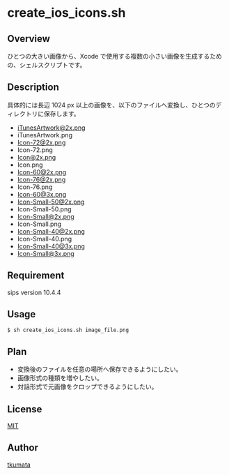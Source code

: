 # create_ios_icons.sh

## Overview

ひとつの大きい画像から、Xcode で使用する複数の小さい画像を生成するための、シェルスクリプトです。

## Description

具体的には長辺 1024 px 以上の画像を、以下のファイルへ変換し、ひとつのディレクトリに保存します。

- iTunesArtwork@2x.png
- iTunesArtwork.png
- Icon-72@2x.png
- Icon-72.png
- Icon@2x.png
- Icon.png
- Icon-60@2x.png
- Icon-76@2x.png
- Icon-76.png
- Icon-60@3x.png
- Icon-Small-50@2x.png
- Icon-Small-50.png
- Icon-Small@2x.png
- Icon-Small.png
- Icon-Small-40@2x.png
- Icon-Small-40.png
- Icon-Small-40@3x.png
- Icon-Small@3x.png

## Requirement

sips version 10.4.4

## Usage

```
$ sh create_ios_icons.sh image_file.png
```

## Plan

- 変換後のファイルを任意の場所へ保存できるようにしたい。
- 画像形式の種類を増やしたい。
- 対話形式で元画像をクロップできるようにしたい。

## License

[MIT](https://opensource.org/licenses/MIT)

## Author

[tkumata](https://github.com/tkumata)